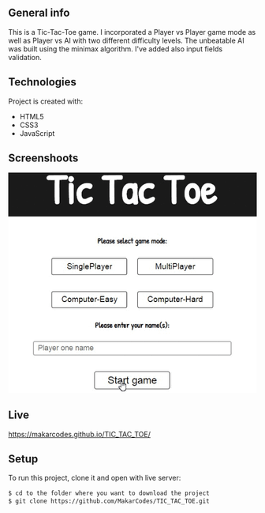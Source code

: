 ## General info
This is a Tic-Tac-Toe game.
I incorporated a Player vs Player game mode as well as Player vs AI with two different difficulty levels. 
The unbeatable AI  was built using the minimax algorithm.
I've added also input fields validation.
	
## Technologies
Project is created with:
* HTML5
* CSS3
* JavaScript

## Screenshoots
![Game-Settings](./img/vnmFwGcRjv.gif)

## Live
https://makarcodes.github.io/TIC_TAC_TOE/
	
## Setup
To run this project, clone it and open with live server:
```
$ cd to the folder where you want to download the project
$ git clone https://github.com/MakarCodes/TIC_TAC_TOE.git
```
